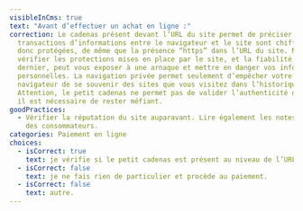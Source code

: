 ```yaml
---
visibleInCms: true
text: "Avant d’effectuer un achat en ligne :"
correction: Le cadenas présent devant l’URL du site permet de préciser que les
  transactions d’informations entre le navigateur et le site sont chiffrées, et
  donc protégées, de même que la présence “https” dans l’URL du site. Ne pas
  vérifier les protections mises en place par le site, et la fiabilité de ce
  dernier, peut vous exposer à une arnaque et mettre en danger vos informations
  personnelles. La navigation privée permet seulement d’empêcher votre
  navigateur de se souvenir des sites que vous visitez dans l’historique.
  Attention, le petit cadenas ne permet pas de valider l’authenticité du site,
  il est nécessaire de rester méfiant.
goodPractices:
  - Vérifier la réputation du site auparavant. Lire également les notes et avis
    des consommateurs.
categories: Paiement en ligne
choices:
  - isCorrect: true
    text: je vérifie si le petit cadenas est présent au niveau de l’URL du site.
  - isCorrect: false
    text: je ne fais rien de particulier et procède au paiement.
  - isCorrect: false
    text: autre.
---
```

